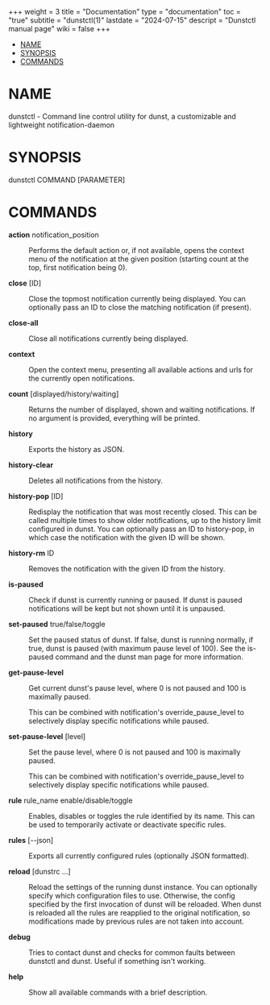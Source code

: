 +++
weight = 3
title = "Documentation"
type = "documentation"
toc = "true"
subtitle = "dunstctl(1)"
lastdate = "2024-07-15"
descript = "Dunstctl manual page"
wiki = false
+++
<?xml version="1.0" ?>
<!DOCTYPE html PUBLIC "-//W3C//DTD XHTML 1.0 Strict//EN" "http://www.w3.org/TR/xhtml1/DTD/xhtml1-strict.dtd">
<html xmlns="http://www.w3.org/1999/xhtml">
<head>
<title>dunstctl - Command line control utility for dunst, a customizable and lightweight notification-daemon</title>
<meta http-equiv="content-type" content="text/html; charset=utf-8" />
<link rev="made" href="mailto:root@localhost" />
</head>

<body>



<ul id="index">
  <li><a href="#NAME">NAME</a></li>
  <li><a href="#SYNOPSIS">SYNOPSIS</a></li>
  <li><a href="#COMMANDS">COMMANDS</a></li>
</ul>

<h1 id="NAME">NAME</h1>

<p>dunstctl - Command line control utility for dunst, a customizable and lightweight notification-daemon</p>

<h1 id="SYNOPSIS">SYNOPSIS</h1>

<p>dunstctl COMMAND [PARAMETER]</p>

<h1 id="COMMANDS">COMMANDS</h1>

<dl>

<dt id="action-notification_position"><b>action</b> notification_position</dt>
<dd>

<p>Performs the default action or, if not available, opens the context menu of the notification at the given position (starting count at the top, first notification being 0).</p>

</dd>
<dt id="close-ID"><b>close</b> [ID]</dt>
<dd>

<p>Close the topmost notification currently being displayed. You can optionally pass an ID to close the matching notification (if present).</p>

</dd>
<dt id="close-all"><b>close-all</b></dt>
<dd>

<p>Close all notifications currently being displayed.</p>

</dd>
<dt id="context"><b>context</b></dt>
<dd>

<p>Open the context menu, presenting all available actions and urls for the currently open notifications.</p>

</dd>
<dt id="count-displayed-history-waiting"><b>count</b> [displayed/history/waiting]</dt>
<dd>

<p>Returns the number of displayed, shown and waiting notifications. If no argument is provided, everything will be printed.</p>

</dd>
<dt id="history"><b>history</b></dt>
<dd>

<p>Exports the history as JSON.</p>

</dd>
<dt id="history-clear"><b>history-clear</b></dt>
<dd>

<p>Deletes all notifications from the history.</p>

</dd>
<dt id="history-pop-ID"><b>history-pop</b> [ID]</dt>
<dd>

<p>Redisplay the notification that was most recently closed. This can be called multiple times to show older notifications, up to the history limit configured in dunst. You can optionally pass an ID to history-pop, in which case the notification with the given ID will be shown.</p>

</dd>
<dt id="history-rm-ID"><b>history-rm</b> ID</dt>
<dd>

<p>Removes the notification with the given ID from the history.</p>

</dd>
<dt id="is-paused"><b>is-paused</b></dt>
<dd>

<p>Check if dunst is currently running or paused. If dunst is paused notifications will be kept but not shown until it is unpaused.</p>

</dd>
<dt id="set-paused-true-false-toggle"><b>set-paused</b> true/false/toggle</dt>
<dd>

<p>Set the paused status of dunst. If false, dunst is running normally, if true, dunst is paused (with maximum pause level of 100). See the is-paused command and the dunst man page for more information.</p>

</dd>
<dt id="get-pause-level"><b>get-pause-level</b></dt>
<dd>

<p>Get current dunst&#39;s pause level, where 0 is not paused and 100 is maximally paused.</p>

<p>This can be combined with notification&#39;s override_pause_level to selectively display specific notifications while paused.</p>

</dd>
<dt id="set-pause-level-level"><b>set-pause-level</b> [level]</dt>
<dd>

<p>Set the pause level, where 0 is not paused and 100 is maximally paused.</p>

<p>This can be combined with notification&#39;s override_pause_level to selectively display specific notifications while paused.</p>

</dd>
<dt id="rule-rule_name-enable-disable-toggle"><b>rule</b> rule_name enable/disable/toggle</dt>
<dd>

<p>Enables, disables or toggles the rule identified by its name. This can be used to temporarily activate or deactivate specific rules.</p>

</dd>
<dt id="rules---json"><b>rules</b> [--json]</dt>
<dd>

<p>Exports all currently configured rules (optionally JSON formatted).</p>

</dd>
<dt id="reload-dunstrc"><b>reload</b> [dunstrc ...]</dt>
<dd>

<p>Reload the settings of the running dunst instance. You can optionally specify which configuration files to use. Otherwise, the config specified by the first invocation of dunst will be reloaded. When dunst is reloaded all the rules are reapplied to the original notification, so modifications made by previous rules are not taken into account.</p>

</dd>
<dt id="debug"><b>debug</b></dt>
<dd>

<p>Tries to contact dunst and checks for common faults between dunstctl and dunst. Useful if something isn&#39;t working.</p>

</dd>
<dt id="help"><b>help</b></dt>
<dd>

<p>Show all available commands with a brief description.</p>

</dd>
</dl>


</body>

</html>


